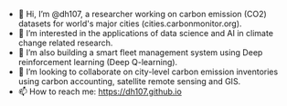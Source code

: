 - 👋 Hi, I’m @dh107, a researcher working on carbon emission (CO2) datasets for world's major cities (cities.carbonmonitor.org).
- 👀 I’m interested in the applications of data science and AI in climate change related research.
- 🌱 I’m also building a smart fleet management system using Deep reinforcement learning (Deep Q-learning).
- 💞️ I’m looking to collaborate on city-level carbon emission inventories using carbon accounting, satellite remote sensing and GIS. 
- 📫 How to reach me: https://dh107.github.io

<!---
dh107/dh107 is a ✨ special ✨ repository because its `README.md` (this file) appears on your GitHub profile.
You can click the Preview link to take a look at your changes.
--->
